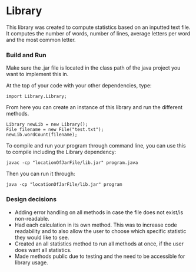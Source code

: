 # Library
This library was created to compute statistics based on an inputted text file. It computes the number of words, number of lines, average letters per word and the most common letter.

### Build and Run
Make sure the .jar file is located in the class path of the java project you want to implement this in.

At the top of your code with your other dependencies, type:
```
import Library.Library;
```

From here you can create an instance of this library and run the different methods. 
```
Library newLib = new Library();
File filename = new File("test.txt");
newLib.wordCount(filename);
```

To compile and run your program through command line, you can use this to compile including the Library dependency: 
```
javac -cp "locationOfJarFile/lib.jar" program.java 
```
Then you can run it through: 
```
java -cp "locationOfJarFile/lib.jar" program
```
### Design decisions
- Adding error handling on all methods in case the file does not exist/is non-readable.
- Had each calculation in its own method. This was to increase code readability and to also allow the user to choose which specific statistic they would like to see. 
- Created an all statistics method to run all methods at once, if the user does want all statistics.
- Made methods public due to testing and the need to be accessible for library usage. 





